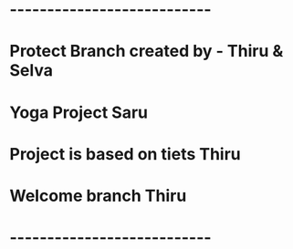 # ---------------------------
# Protect Branch created by - Thiru & Selva 
# Yoga Project Saru
# Project is based on tiets Thiru
# Welcome branch Thiru
# ---------------------------

